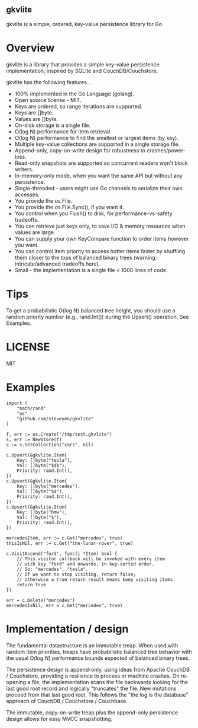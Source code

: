 gkvlite
-------

gkvlite is a simple, ordered, key-value persistence library for Go

Overview
========

gkvlite is a library that provides a simple key-value persistence
implementation, inspired by SQLite and CouchDB/Couchstore.

gkvlite has the following features...

* 100% implemented in the Go Language (golang).
* Open source license - MIT.
* Keys are ordered, so range iterations are supported.
* Keys are []byte.
* Values are []byte.
* On-disk storage is a single file.
* O(log N) performance for item retrieval.
* O(log N) performance to find the smallest or largest items (by key).
* Multiple key-value collections are supported in a single storage file.
* Append-only, copy-on-write design for robustness to crashes/power-loss.
* Read-only snapshots are supported so concurrent readers won't block writers.
* In-memory-only mode, when you want the same API but without any persistence.
* Single-threaded - users might use Go channels to serialize their own accesses.
* You provide the os.File.
* You provide the os.File.Sync(), if you want it.
* You control when you Flush() to disk, for performance-vs-safety tradeoffs.
* You can retrieve just keys only, to save I/O & memory resources when values are large.
* You can supply your own KeyCompare function to order items however you want.
* You can control item priority to access hotter items faster
  by shuffling them closer to the tops of balanced binary
  trees (warning: intricate/advanced tradeoffs here).
* Small - the implementation is a single file < 1000 lines of code.

Tips
====

To get a probabilistic O(log N) balanced tree height, you should use a
random priority number (e.g., rand.Int()) during the Upsert()
operation.  See Examples.

LICENSE
=======

MIT

Examples
========

    import (
        "math/rand"
        "os"
        "github.com/steveyen/gkvlite"
    )
    
	f, err := os.Create("/tmp/test.gkvlite")
	s, err := NewStore(f)
	c := s.SetCollection("cars", nil)
    
    c.Upsert(&gkvlite.Item{
        Key: []byte("tesla"),
        Val: []byte("$$$"),
        Priority: rand.Int(),
    })
    c.Upsert(&gkvlite.Item{
        Key: []byte("mercedes"),
        Val: []byte("$$"),
        Priority: rand.Int(),
    })
    c.Upsert(&gkvlite.Item{
        Key: []byte("bmw"),
        Val: []byte("$"),
        Priority: rand.Int(),
    })
    
    mercedesItem, err := c.Get("mercedes", true)
    thisIsNil, err := c.Get("the-lunar-rover", true)
    
    c.VisitAscend("ford", func(i *Item) bool {
        // This visitor callback will be invoked with every item
        // with key "ford" and onwards, in key-sorted order.
        // So: "mercedes", "tesla".
        // If we want to stop visiting, return false;
        // otherwise a true return result means keep visiting items.
        return true
    })
    
    err = c.Delete("mercedes")
    mercedesIsNil, err = c.Get("mercedes", true)

Implementation / design
=======================

The fundamental datastructure is an immutable treap.  When used with
random item priorities, treaps have probabilistic balanced tree
behavior with the usual O(log N) performance bounds expected of
balanced binary trees.

The persistence design is append-only, using ideas from Apache CouchDB
/ Couchstore, providing a resilience to process or machine crashes.
On re-opening a file, the implementation scans the file backwards
looking for the last good root record and logically "truncates" the
file.  New mutations proceed from that last good root.  This follows
the "the log is the database" approach of CouchDB / Couchstore /
Couchbase.

The immutable, copy-on-write treap plus the append-only persistence
design allows for easy MVCC snapshotting.
